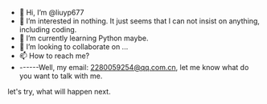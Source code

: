 - 👋 Hi, I’m @liuyp677
- 👀 I’m interested in nothing. It just seems that I can not insist on anything, including coding. 
- 🌱 I’m currently learning Python maybe. 
- 💞️ I’m looking to collaborate on ...
- 📫 How to reach me? 
- ------Well, my email: 2280059254@qq.com.cn, let me know what do you want to talk with me. 

let's try, what will happen next. 

<!---
liuyp677/liuyp677 is a ✨ special ✨ repository because its `README.md` (this file) appears on your GitHub profile.
You can click the Preview link to take a look at your changes.
--->
